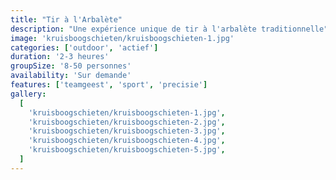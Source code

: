 ```yaml
---
title: "Tir à l'Arbalète"
description: "Une expérience unique de tir à l'arbalète traditionnelle"
image: 'kruisboogschieten/kruisboogschieten-1.jpg'
categories: ['outdoor', 'actief']
duration: '2-3 heures'
groupSize: '8-50 personnes'
availability: 'Sur demande'
features: ['teamgeest', 'sport', 'precisie']
gallery:
  [
    'kruisboogschieten/kruisboogschieten-1.jpg',
    'kruisboogschieten/kruisboogschieten-2.jpg',
    'kruisboogschieten/kruisboogschieten-3.jpg',
    'kruisboogschieten/kruisboogschieten-4.jpg',
    'kruisboogschieten/kruisboogschieten-5.jpg',
  ]
---
```

